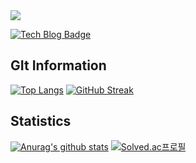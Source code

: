 <img src="https://capsule-render.vercel.app/api?type=waving&color=BDBDC8&height=150&section=header&text=Lwonbin"/>

[![Tech Blog Badge](http://img.shields.io/badge/-Tech%20blog-black?style=flat-square&logo=github&link=https://lwb9036.tistory.com/)](https://lwb9036.tistory.com/)

## GIt Information
[![Top Langs](https://github-readme-stats.vercel.app/api/top-langs/?username=Lwonbin)](https://github.com/Lwonbin/Lwonbin)       [![GitHub Streak](https://streak-stats.demolab.com/?user=Lwonbin&theme=dark)](https://git.io/streak-stats)


## Statistics
[![Anurag's github stats](https://github-readme-stats.vercel.app/api?username=Lwonbin)](https://github.com/Lwonbin/Lwonbin)       [![Solved.ac프로필](http://mazassumnida.wtf/api/v2/generate_badge?boj=lwb9036)](https://solved.ac/lwb9036)

